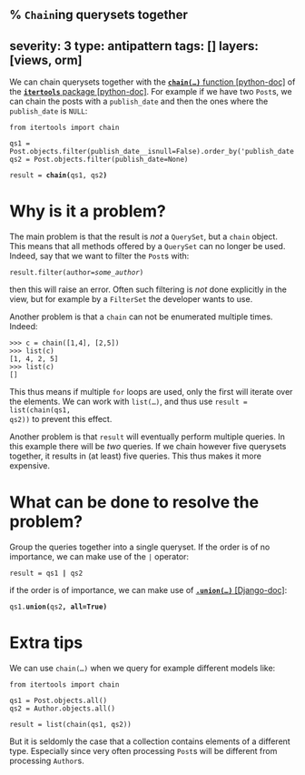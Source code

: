 % `Chain`ing querysets together
---
severity: 3
type: antipattern
tags: []
layers: [views, orm]
---

We can chain querysets together with the [**<code>chain(&hellip;)</code>** function [python-doc]](https://docs.python.org/3/library/itertools.html#itertools.chain)
of the [**`itertools`** package [python-doc]](https://docs.python.org/3/library/itertools.html#itertools.chain). For example if we have two `Post`s, we can chain
the posts with a `publish_date` and then the ones where the `publish_date` is `NULL`:

<pre class="python"><code>from itertools import chain

qs1 = Post.objects.filter(publish_date__isnull=False).order_by('publish_date')
qs2 = Post.objects.filter(publish_date=None)

result = <b>chain(</b>qs1, qs2<b>)</b></code></pre>

# Why is it a problem?

The main problem is that the result is *not* a `QuerySet`, but a `chain` object.
This means that all methods offered by a `QuerySet` can no longer be used.
Indeed, say that we want to filter the `Post`s with:

<pre class="python"><code>result.filter(author=<i>some_author</i>)</code></pre>

then this will raise an error. Often such filtering is *not* done explicitly in
the view, but for example by a `FilterSet` the developer wants to use.

Another problem is that a `chain` can not be enumerated multiple times. Indeed:

```pycon
>>> c = chain([1,4], [2,5])
>>> list(c)
[1, 4, 2, 5]
>>> list(c)
[]
```

This thus means if multiple `for` loops are used, only the first will iterate
over the elements. We can work with <code>list(&hellip;)</code>,
and thus use <code>result = list(chain(qs1, qs2))</code> to prevent this effect.

Another problem is that `result` will eventually perform multiple queries. In
this example there will be *two* queries. If we chain however five querysets
together, it results in (at least) five queries. This thus makes it more
expensive.

# What can be done to resolve the problem?

Group the queries together into a single queryset. If the order is of no
importance, we can make use of the `|` operator:

<pre class="python"><code>result = qs1 <b>|</b> qs2</code></pre>

if the order is of importance, we can make use of [**<code>.union(&hellip;)</code>** [Django-doc]](https://docs.djangoproject.com/en/dev/ref/models/querysets/#union):

<pre class="python"><code>qs1.<b>union(</b>qs2<b>, all=True)</b></code></pre>

# Extra tips

We can use <code>chain(&hellip;)</code> when we query for example different
models like:

<pre class="python"><code>from itertools import chain

qs1 = Post.objects.all()
qs2 = Author.objects.all()

result = list(chain(qs1, qs2))</code></pre>

But it is seldomly the case that a collection contains elements of a
different type. Especially since very often processing `Post`s will be different
from processing `Author`s.
